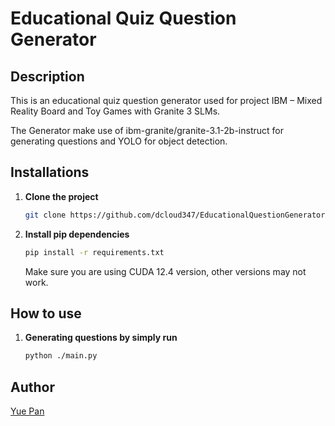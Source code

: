 # Educational Quiz Question Generator

## Description

This is an educational quiz question generator used for project IBM – Mixed Reality Board and Toy Games with Granite 3 SLMs.

The Generator make use of ibm-granite/granite-3.1-2b-instruct for generating questions and YOLO for object detection.

## Installations

1. **Clone the project**
   ```bash
   git clone https://github.com/dcloud347/EducationalQuestionGenerator.git
   ```

2. **Install pip dependencies**
    
    ```bash
    pip install -r requirements.txt
    ```
   Make sure you are using CUDA 12.4 version, other versions may not work.

## How to use

1. **Generating questions by simply run**

   ```bash
   python ./main.py
   ```



## Author

[Yue Pan](https://dcloud347.github.io)

